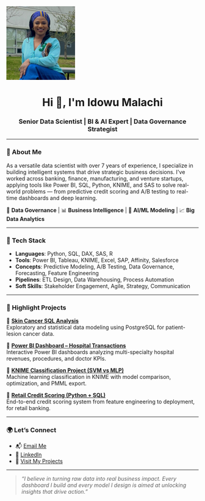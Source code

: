 <img src="https://github.com/IdowuMalachi/idowumalachi/blob/main/Dami.JPG?raw=true" width="180" alt="Idowu Malachi profile photo">

<h1 align="center">Hi 👋, I'm Idowu Malachi</h1>
<h3 align="center">Senior Data Scientist | BI & AI Expert | Data Governance Strategist</h3>

---

### 💼 About Me

As a versatile data scientist with over 7 years of experience, I specialize in building intelligent systems that drive strategic business decisions. I've worked across banking, finance, manufacturing, and venture startups, applying tools like Power BI, SQL, Python, KNIME, and SAS to solve real-world problems — from predictive credit scoring and A/B testing to real-time dashboards and deep learning.

🔎 **Data Governance** | 📊 **Business Intelligence** | 🤖 **AI/ML Modeling** | 📈 **Big Data Analytics**

---

### 🔧 Tech Stack

- **Languages**: Python, SQL, DAX, SAS, R  
- **Tools**: Power BI, Tableau, KNIME, Excel, SAP, Affinity, Salesforce  
- **Concepts**: Predictive Modeling, A/B Testing, Data Governance, Forecasting, Feature Engineering  
- **Pipelines**: ETL Design, Data Warehousing, Process Automation  
- **Soft Skills**: Stakeholder Engagement, Agile, Strategy, Communication  

---

### 🧠 Highlight Projects

📌 **[Skin Cancer SQL Analysis](https://github.com/idowumalachi/SkinCancer-Data-sql-Project)**  
Exploratory and statistical data modeling using PostgreSQL for patient-lesion cancer data.

📌 **[Power BI Dashboard – Hospital Transactions](https://github.com/IdowuMalachi/Mother-and-Child-Hospital-Transaction)**  
Interactive Power BI dashboards analyzing multi-specialty hospital revenues, procedures, and doctor KPIs.

📌 **[KNIME Classification Project (SVM vs MLP)](https://github.com/idowumalachi/knime-classification-svm-mlp)**  
Machine learning classification in KNIME with model comparison, optimization, and PMML export.

📌 **[Retail Credit Scoring (Python + SQL)](https://github.com/idowumalachi/retail-credit-ml-scorer)**  
End-to-end credit scoring system from feature engineering to deployment, for retail banking.

---

### 🌍 Let’s Connect

- 📬 [Email Me](mailto:idowumalachi2696@gmail.com)
- 💼 [LinkedIn](https://linkedin.com/in/idowumalachi)
- 🧰 [Visit My Projects](https://github.com/idowumalachi?tab=repositories)

---

> _“I believe in turning raw data into real business impact. Every dashboard I build and every model I design is aimed at unlocking insights that drive action.”_
